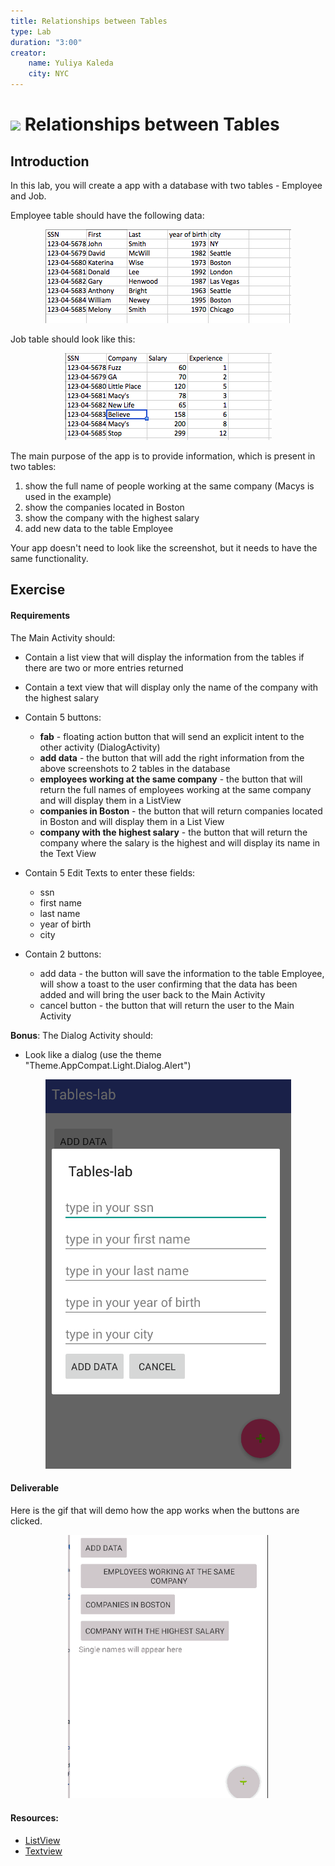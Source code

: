 ```yaml
---
title: Relationships between Tables
type: Lab
duration: "3:00"
creator:
    name: Yuliya Kaleda
    city: NYC
---
```


# ![](https://ga-dash.s3.amazonaws.com/production/assets/logo-9f88ae6c9c3871690e33280fcf557f33.png) Relationships between Tables

## Introduction


In this lab, you will create a app with a database with two tables - Employee and Job.  

Employee table should have the following data:  

<p align="center">
  <img src="./screenshots/employee.png">  
</p>

Job table should look like this:  

<p align="center">
  <img src="./screenshots/job.png">   
</p>

The main purpose of the app is to provide information, which is present in two tables:  

1.  show the full name of people working at the same company (Macys is used in the example)
2.  show the companies located in Boston  
3.  show the company with the highest salary  
4.  add new data to the table Employee

Your app doesn't need to look like the screenshot, but it needs to have the same functionality.


## Exercise

#### Requirements

The Main Activity should:  

- Contain a list view that will display the information from the tables if there are two or more entries returned
- Contain a text view that will display only the name of the company with the highest salary
- Contain 5 buttons:

    * **fab** - floating action button that will send an explicit intent to the other activity (DialogActivity)
    * **add data** - the button that will add the right information from the above screenshots to 2 tables in the database
    * **employees working at the same company** - the button that will return the full names of employees working at the same company and will display them in a ListView
    * **companies in Boston** - the button that will return companies located in Boston and will display them in a List View
    * **company with the highest salary** - the button that will return the company where the salary is the highest and will display its name in the Text View


- Contain 5 Edit Texts to enter these fields:
    * ssn
    * first name
    * last name
    * year of birth
    * city

- Contain 2 buttons:

    * add data - the button will save the information to the table Employee, will show a toast to the user confirming that the data has been added and will bring the user back to the Main Activity
    * cancel button - the button that will return the user to the Main Activity

**Bonus**: The Dialog Activity should:  
- Look like a dialog (use the theme "Theme.AppCompat.Light.Dialog.Alert")  
<p align="center">
  <img src="./screenshots/dialog.png">
</p>

<!-- The app should be thread safe. To make app more responsive make sure to execute just one AsyncTask at a time. Thus, any async task that might be running, should be cancelled/stopped when another async task has just been started. -->

#### Deliverable

Here is the gif that will demo how the app works when the buttons are clicked.  

<p align="center">
  <img src="./screenshots/demo.gif" width="320">  
</p>

#### Resources:

- [ListView](https://developer.android.com/guide/topics/ui/layout/listview.html)
- [Textview](https://developer.android.com/reference/android/widget/TextView.html)
